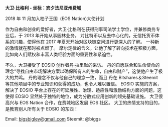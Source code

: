 **大卫·比格利 - 坐标：宾夕法尼亚州费城**

2018 年 11 月加入柚子王国  (EOS Nation)大使计划

作为自由和创业的爱好者，大卫·比格利在获得刑事司法学士学位，并兼修商务专业后，于 2013 年开始从事园林业务。 对比特币以及去中心化的，无信托货币体系的兴趣，使得他在 2017 年夏天开始对区块链空间进行更深入的了解。 一种新的激情就在那时被点燃了。 摩尔定律的含义，让他了解了转向技术在积极方面，比如向人们赋权和丰富人类经验方面的重要性和紧迫性。

不久，大卫接受了 EOSIO 创作者丹·拉里默的采访。 丹的自愿联合和生命使命的理念“寻找自由市场解决方案以确保所有人的生命，自由和财产”，这使他产生了极大的共鸣。 丹的理念不仅与他自己的理念一致，而且 丹在 Bitshares＆Steemit 等其他项目中的专业知识和获得的成功，也令人难以置信。 EOSIO 实施的方案，解决了 EOSIO 平台上存在的可延展性、治理、适应性和激励结构方面的问题，这使得 EOSIO 显然处于独特的地位，成为分散式应用创新的领先基础设施。 大卫很高兴与 EOS Nation 合作，在费城地区发展 EOS 社区。 大卫的热情支持的目的，是教育别人所有关于 EOSIO 的东西！

Email: bigsbigley@gmail.com
Steemit: @biggs
